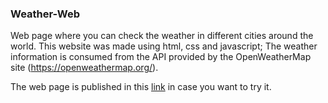### Weather-Web 

Web page where you can check the weather in different cities around the world. This website was made using html, css and javascript; The weather information is consumed from the API provided by the OpenWeatherMap site (https://openweathermap.org/).

The web page is published in this [link] in case you want to try it.

[link]: https://weathercityneylify.netlify.app/
